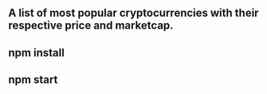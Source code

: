## A list of most popular cryptocurrencies with their respective price and marketcap.

## npm install
## npm start
